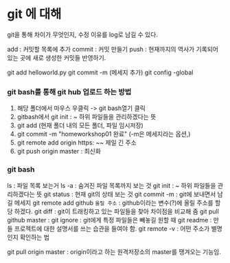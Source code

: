 # git 에 대해

git을 통해 차이가 무엇인지, 수정 이유를 log로 남길 수 있다.

add : 커밋할 목록에 추가
commit : 커밋 만들기
push : 현재까지의 역사가 기록되어 있는 곳에 새로 생성한 커밋들 반영하기.

git add helloworld.py
git commit -m (메세지 추가)
git config -global



### git bash를 통해 git hub 업로드 하는 방법

1. 해당 폴더에서 마우스 우클릭 -> git bash열기 클릭
2. gitbash에서 git init : ~ 하위 파일들을 관리하겠다는 뜻
3. git add (현재 폴더 내의 모든 폴더, 파일 임시저장)
4. git commit -m "homeworkshop01 완료" (-m은 메세지라는 옵션,)
5. git remote add origin https: ~~ 제일 긴 주소
6. git push origin master : 최신화



### git bash

ls : 파일 목록 보는거
ls -a : 숨겨진 파일 목록까지 보는 것
git init : ~ 하위 파일들을 관리하겠다는 뜻
git status :  현재 git의 상태 보는 것
git commit -m : git에 보내면서 남길 메세지
git remote add github `올릴 주소` : github이라는 변수(?)에 올릴 주소를 할당 하겠다.
git diff : git이 트래킹하고 있는 파일들을 찾아 차이점을 비교해 줌
git pull github master : 
git ignore : git에게 특정 파일들은 빼놓길 원할 때
git readme : 만들 프로젝트에 대한 설명서를 쓰는 습관을 들여야 함.
git remote -v : 어떤 주소가 별명인지 확인하는 법

git pull origin master : origin이라고 하는 원격저장소의 master를 땡겨오는 기능임.



